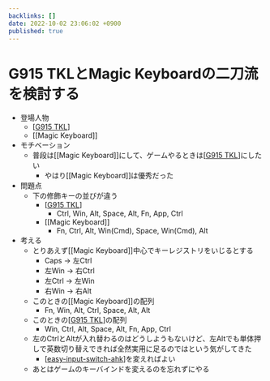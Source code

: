 ```yaml
---
backlinks: []
date: 2022-10-02 23:06:02 +0900
published: true
---
```


# G915 TKLとMagic Keyboardの二刀流を検討する

- 登場人物
	- [[G915 TKL]]
	- [[Magic Keyboard]]
- モチベーション
	- 普段は[[Magic Keyboard]]にして、ゲームやるときは[[G915 TKL]]にしたい
		- やはり[[Magic Keyboard]]は優秀だった
- 問題点
	- 下の修飾キーの並びが違う
		- [[G915 TKL]]
			- Ctrl, Win, Alt, Space, Alt, Fn, App, Ctrl
		- [[Magic Keyboard]]
			- Fn, Ctrl, Alt, Win(Cmd), Space, Win(Cmd), Alt
- 考える
	- とりあえず[[Magic Keyboard]]中心でキーレジストリをいじるとする
		- Caps → 左Ctrl
		- 左Win → 右Ctrl
		- 左Ctrl → 左Win
		- 右Win → 右Alt
	- このときの[[Magic Keyboard]]の配列
		- Fn, Win, Alt, Ctrl, Space, Alt, Alt
	- このときの[[G915 TKL]]の配列
		- Win, Ctrl, Alt, Space, Alt, Fn, App, Ctrl
	-  左のCtrlとAltが入れ替わるのはどうしようもないけど、左Altでも単体押しで英数切り替えできれば全然実用に足るのではという気がしてきた
		- [[easy-input-switch-ahk]]を変えればよい
	- あとはゲームのキーバインドを変えるのを忘れずにやる

[//begin]: # "Autogenerated link references for markdown compatibility"
[G915 TKL]: <G915 TKL> "G915 TKL"
[G915 TKL]: <G915 TKL> "G915 TKL"
[G915 TKL]: <G915 TKL> "G915 TKL"
[G915 TKL]: <G915 TKL> "G915 TKL"
[easy-input-switch-ahk]: easy-input-switch-ahk "easy-input-switch-ahk"
[//end]: # "Autogenerated link references"